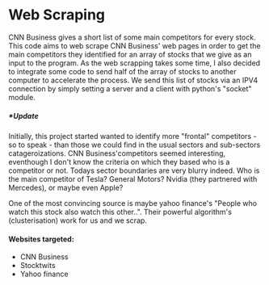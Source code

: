 # Web Scraping
CNN Business gives a short list of some main competitors for every stock. This code aims to web scrape CNN Business' web pages in order to get the main competitors they identified for an array of stocks that we give as an input to the program.
As the web scrapping takes some time, I also decided to integrate some code to send half of the array of stocks to another computer to accelerate the process. We send this list of stocks via an IPV4 connection by simply setting a server and a client with python's "socket" module.

<h5> *Update </h5>

Initially, this project started wanted to identify more "frontal" competitors - so to speak - than those we could find in the usual sectors and sub-sectors catageroizations.
CNN Business'competitors seemed interesting, eventhough I don't know the criteria on which they based who is a competitor or not.
Todays sector boundaries are very blurry indeed. Who is the main competitor of Tesla? General Motors? Nvidia (they  partnered with Mercedes), or maybe even Apple?

One of the most convincing source is maybe yahoo finance's "People who watch this stock also watch this other..". Their powerful algorithm's (clusterisation) work for us and we scrap.

<h4> Websites targeted: </h4>

* CNN Business
* Stocktwits
* Yahoo finance



